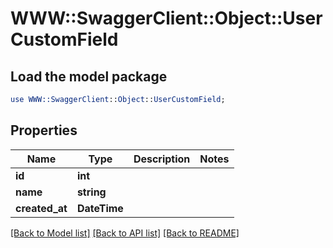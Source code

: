 # WWW::SwaggerClient::Object::UserCustomField

## Load the model package
```perl
use WWW::SwaggerClient::Object::UserCustomField;
```

## Properties
Name | Type | Description | Notes
------------ | ------------- | ------------- | -------------
**id** | **int** |  | 
**name** | **string** |  | 
**created_at** | **DateTime** |  | 

[[Back to Model list]](../README.md#documentation-for-models) [[Back to API list]](../README.md#documentation-for-api-endpoints) [[Back to README]](../README.md)


